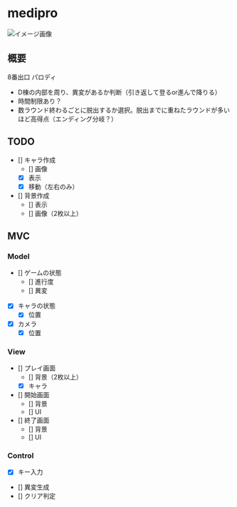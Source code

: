 # medipro
![イメージ画像](https://pbs.twimg.com/media/DxeXVKDU0AAXEtR?format=jpg&name=large)

## 概要
8番出口 パロディ
- D棟の内部を周り、異変があるか判断（引き返して登るor進んで降りる）
- 時間制限あり？
- 数ラウンド終わるごとに脱出するか選択。脱出までに重ねたラウンドが多いほど高得点（エンディング分岐？）


## TODO
- [] キャラ作成
  - [] 画像
  - [x] 表示
  - [x] 移動（左右のみ）
- [] 背景作成
  - [] 表示
  - [] 画像（2枚以上）

## MVC
### Model
- [] ゲームの状態
  - [] 進行度
  - [] 異変
- [x] キャラの状態
  - [x] 位置
- [x] カメラ
  - [x] 位置

### View
- [] プレイ画面
  - [] 背景（2枚以上）
  - [x] キャラ
- [] 開始画面
  - [] 背景
  - [] UI
- [] 終了画面
  - [] 背景
  - [] UI
 
### Control
- [x] キー入力
- [] 異変生成
- [] クリア判定

